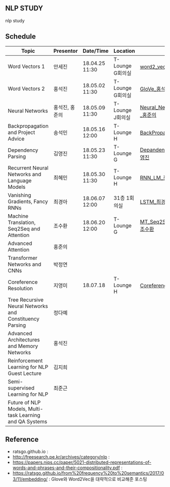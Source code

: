 ## NLP STUDY

nlp study


## Schedule

| Topic | Presentor | Date/Time | Location | File |
|-----------|----------|--------|----------|----------|
| Word Vectors 1 | 안세진 | 18.04.25 11:30 | T-Lounge G회의실 | [word2_vec_안세진](cs224n/word2vec_안세진.pdf) |
| Word Vectors 2 | 홍석진 | 18.05.02 11:30  | T-Lounge G회의실 | [GloVe_홍석진](cs224n/Lecture3_GloVe_홍석진.pdf) |
| Neural Networks | 홍석진, 홍준의 | 18.05.09 11:30  | T-Lounge J회의실 | [Neural_Networks_홍석진_홍준의](cs224n/Lecture4_Neural_Networks_홍석진_홍준의.pdf) |
| Backpropagation and Project Advice | 송석민 | 18.05.16 12:00  | T-Lounge H |[BackPropagation_송석민](cs224n/Lecture6_BackPropagation_송석민.pdf) |
| Dependency Parsing | 김영진 | 18.05.23 11:30 | T-Lounge G | [Depandency_Parsing_김영진](cs224n/Lecture7_Dependency_Parsing_김영진.pdf) |
| Recurrent Neural Networks and Language Models | 최혜민 | 18.05.30 11:30 | T-Lounge H | [RNN_LM_최혜민](cs224n/Lecture8_RNN_최혜민.pdf) |
| Vanishing Gradients, Fancy RNNs | 최경아 | 18.06.07 12:00 | 31층 1회의실 | [LSTM_최경아](cs224n/Lecture9_LSTM_최경아.pdf) |
| Machine Translation, Seq2Seq and Attention | 조수환 | 18.06.20 12:00 | T-Lounge G | [MT_Seq2Seq_Attention_조수환](cs224n/Lecture10_MT_Seq2Seq_Attention_조수환.pdf) |
| Advanced Attention | 홍준의 |  |  |  |
| Transformer Networks and CNNs | 박정연 |  |  |  |
| Coreference Resolution | 지영미 | 18.07.18 | T-Lounge H | [Coreference_지영미](cs224n/Lecture15_Coreference_지영미.pdf) |
| Tree Recursive Neural Networks and Constituency Parsing | 정다예 |  |  |  |
| Advanced Architectures and Memory Networks | 홍석진 |  |  |  |
| Reinforcement Learning for NLP Guest Lecture | 김지희 |  |  |  |
| Semi-supervised Learning for NLP | 최준근 |  |  |  |
| Future of NLP Models, Multi-task Learning and QA Systems |  |  |  |  |


## Reference

- ratsgo.github.io
:
- http://freesearch.pe.kr/archives/category/nlp
:
- https://papers.nips.cc/paper/5021-distributed-representations-of-words-and-phrases-and-their-compositionality.pdf
:
- https://ratsgo.github.io/from%20frequency%20to%20semantics/2017/03/11/embedding/
: Glove와 Word2Vec을 대략적으로 비교해준 포스팅
